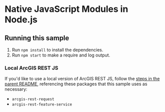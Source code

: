 # Native JavaScript Modules in Node.js

## Running this sample

1. Run `npm install` to install the dependencies.
2. Run `npm start` to make a require and log output.

### Local ArcGIS REST JS

If you'd like to use a local version of ArcGIS REST JS, follow the [steps in the parent README](../README.md#local-arcgis-rest-js-npm), referencing these packages that this sample uses as necessary:

- `arcgis-rest-request`
- `arcgis-rest-feature-service`

